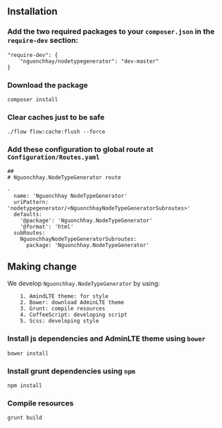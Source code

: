 Installation
------------

### Add the two required packages to your `composer.json` in the `require-dev` section:

```
"require-dev": {
    "nguonchhay/nodetypegenerator": "dev-master"
}
```

### Download the package

```
composer install
```

### Clear caches just to be safe

```
./flow flow:cache:flush --force
```

### Add these configuration to global route at `Configuration/Routes.yaml`

```
##
# Nguonchhay.NodeTypeGenerator route

-
  name: 'Nguonchhay NodeTypeGenerator'
  uriPattern: 'nodetypegenerator/<NguonchhayNodeTypeGeneratorSubroutes>'
  defaults:
    '@package': 'Nguonchhay.NodeTypeGenerator'
    '@format': 'html'
  subRoutes:
    NguonchhayNodeTypeGeneratorSubroutes:
      package: 'Nguonchhay.NodeTypeGenerator'

```

Making change
-------------

We develop `Nguonchhay.NodeTypeGenerator` by using: 
 
```
    1. AmindLTE theme: for style
    2. Bower: download AdminLTE theme
    3. Grunt: compile resources
    4. CoffeeScript: developing script
    5. Scss: developing style
```

### Install js dependencies and AdminLTE theme using `bower`

```
bower install
```

### Install grunt dependencies using `npm`

```
npm install
```

### Compile resources

```
grunt build
```
